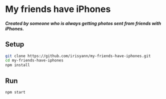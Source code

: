 # My friends have iPhones

##### Created by someone who is always getting photos sent from friends with iPhones.

## Setup
```bash
git clone https://github.com/irisyann/my-friends-have-iphones.git
cd my-friends-have-iphones
npm install
```

## Run
```bash
npm start
```
